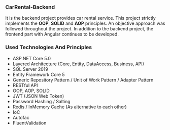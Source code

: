 ### CarRental-Backend
It is the backend project provides car rental service.
This project strictly implements the **OOP**, **SOLID** and **AOP** principles. An objective approach was followed throughout the project.
In addition to the backend project, the frontend part with Angular continues to be developed.

### Used Technologies And Principles
- ASP.NET Core 5.0
- Layered Architecture (Core, Entity, DataAccess, Business, API)
- SQL Server 2019
- Entity Framework Core 5
- Generic Repository Pattern / Unit of Work Pattern / Adapter Pattern
- RESTful API
- OOP, AOP, SOLID
- JWT (JSON Web Token)
- Password Hashing / Salting
- Redis / InMemory Cache (As alternative to each other)
- IoC
- Autofac
- FluentValidation
